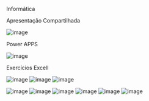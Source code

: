 Informática

Apresentação Compartilhada

![image](https://github.com/Matheusnak/Inform-tica/assets/162643884/771b34dc-cc78-4fe6-aab4-e744e1c8d11d)

Power APPS

![image](https://github.com/Matheusnak/Inform-tica/assets/162643884/3c1ee9a2-8d97-45b4-a949-d14663690cde)

Exercícios Excell

![image](https://github.com/Matheusnak/Inform-tica/assets/162643884/e896b8be-7f4e-4957-ab2f-3a73492e2a38)
![image](https://github.com/Matheusnak/Inform-tica/assets/162643884/9494d698-8f33-47de-9b5d-708ae61ec5d1)
![image](https://github.com/Matheusnak/Inform-tica/assets/162643884/e24e4499-dd2f-4874-aac2-b6b594f37f54)

![image](https://github.com/Matheusnak/Inform-tica/assets/162643884/9494d698-8f33-47de-9b5d-708ae61ec5d1)
![image](https://github.com/Matheusnak/Inform-tica/assets/162643884/e896b8be-7f4e-4957-ab2f-3a73492e2a38)
![image](https://github.com/Matheusnak/Inform-tica/assets/162643884/9494d698-8f33-47de-9b5d-708ae61ec5d1)
![image](https://github.com/Matheusnak/Inform-tica/assets/162643884/1ee7ca0f-a8b4-41ce-ae45-e66138f79830)
![image](https://github.com/Matheusnak/Inform-tica/assets/162643884/09120b41-1f5c-41ce-8a5c-2cd577dc753d)
![image](https://github.com/Matheusnak/Inform-tica/assets/162643884/757ebde0-262f-486d-bfed-3e8198d88bb2)
